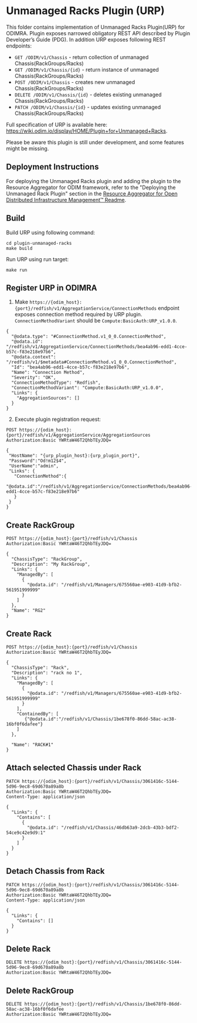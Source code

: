 <!-- 
 Copyright (c) 2020 Intel Corporation

 Licensed under the Apache License, Version 2.0 (the "License");
 you may not use this file except in compliance with the License.
 You may obtain a copy of the License at

 http://www.apache.org/licenses/LICENSE-2.0

 Unless required by applicable law or agreed to in writing, software
 distributed under the License is distributed on an "AS IS" BASIS,
 WITHOUT WARRANTIES OR CONDITIONS OF ANY KIND, either express or implied.
 See the License for the specific language governing permissions and
 limitations under the License.
-->

# Unmanaged Racks Plugin (URP) 

This folder contains implementation of Unmanaged Racks Plugin(URP) for ODIMRA. 
Plugin exposes narrowed obligatory REST API described by Plugin Developer’s Guide (PDG).
In addition URP exposes following REST endpoints:

* `GET /ODIM/v1/Chassis` - return collection of unmanaged Chassis(RackGroups/Racks)
* `GET /ODIM/v1/Chassis/{id}` - return instance of unmanaged Chassis(RackGroups/Racks)
* `POST /ODIM/v1/Chassis` - creates new unmanaged Chassis(RackGroups/Racks) 
* `DELETE /ODIM/v1/Chassis/{id}` - deletes existing unmanaged Chassis(RackGroups/Racks)
* `PATCH /ODIM/v1/Chassis/{id}` - updates existing unmanaged Chassis(RackGroups/Racks)

Full specification of URP is available here: https://wiki.odim.io/display/HOME/Plugin+for+Unmanaged+Racks.

Please be aware this plugin is still under development, and some features might be missing.

## Deployment Instructions

For deploying the Unmanaged Racks plugin and adding the plugin to the Resource Aggregator for ODIM framework, refer to the "Deploying the Unmanaged Rack Plugin" section in the [Resource Aggregator for Open Distributed Infrastructure Management™ Readme](https://github.com/ODIM-Project/ODIM/tree/development#readme).

## Build 

Build URP using following command:
```
cd plugin-unmanaged-racks
make build
```

Run URP using run target:
```
make run
```

## Register URP in ODIMRA

1. Make `https://{odim_host}:{port}/redfish/v1/AggregationService/ConnectionMethods` endpoint exposes connection method required by URP plugin. `ConnectionMethodVariant` should be `Compute:BasicAuth:URP_v1.0.0`.

```
{
  "@odata.type": "#ConnectionMethod.v1_0_0.ConnectionMethod",
  "@odata.id": "/redfish/v1/AggregationService/ConnectionMethods/bea4ab96-edd1-4cce-b57c-f83e218e97b6",
  "@odata.context": "/redfish/v1/$metadata#ConnectionMethod.v1_0_0.ConnectionMethod",
  "Id": "bea4ab96-edd1-4cce-b57c-f83e218e97b6",
  "Name": "Connection Method",
  "Severity": "OK",
  "ConnectionMethodType": "Redfish",
  "ConnectionMethodVariant": "Compute:BasicAuth:URP_v1.0.0",
  "Links": {
    "AggregationSources": []
  }
}
```

2. Execute plugin registration request:
```
POST https://{odim_host}:{port}/redfish/v1/AggregationService/AggregationSources
Authorization:Basic YWRtaW46T2QhbTEyJDQ=

{
 "HostName": "{urp_plugin_host}:{urp_plugin_port}",
 "Password":"Od!m12$4",
 "UserName":"admin",
 "Links": {
   "ConnectionMethod":{
       "@odata.id":"/redfish/v1/AggregationService/ConnectionMethods/bea4ab96-edd1-4cce-b57c-f83e218e97b6"
   }
 }
}
```

## Create RackGroup
```
POST https://{odim_host}:{port}/redfish/v1/Chassis
Authorization:Basic YWRtaW46T2QhbTEyJDQ=

{
  "ChassisType": "RackGroup",
  "Description": "My RackGroup",
  "Links": {
    "ManagedBy": [
      {
        "@odata.id": "/redfish/v1/Managers/675560ae-e903-41d9-bfb2-561951999999"
      }
    ]
  },
  "Name": "RG2"
}
```
## Create Rack
```
POST https://{odim_host}:{port}/redfish/v1/Chassis
Authorization:Basic YWRtaW46T2QhbTEyJDQ=

{
  "ChassisType": "Rack",
  "Description": "rack no 1",
  "Links": {
    "ManagedBy": [
      {
        "@odata.id": "/redfish/v1/Managers/675560ae-e903-41d9-bfb2-561951999999"
      }
    ],
    "ContainedBy": [
       {"@odata.id":"/redfish/v1/Chassis/1be678f0-86dd-58ac-ac38-16bf0f6dafee"}
    ]
  },

  "Name": "RACK#1"
}

```
## Attach selected Chassis under Rack
```
PATCH https://{odim_host}:{port}/redfish/v1/Chassis/3061416c-5144-5d96-9ec8-69d670a89a8b
Authorization:Basic YWRtaW46T2QhbTEyJDQ=
Content-Type: application/json

{
  "Links": {
    "Contains": [
      {
        "@odata.id": "/redfish/v1/Chassis/46db63a9-2dcb-43b3-bdf2-54ce9c42e9d9:1"
      }
    ]
  }
}
```

## Detach Chassis from Rack
```
PATCH https://{odim_host}:{port}/redfish/v1/Chassis/3061416c-5144-5d96-9ec8-69d670a89a8b
Authorization:Basic YWRtaW46T2QhbTEyJDQ=
Content-Type: application/json

{
  "Links": {
    "Contains": []
  }
}
```

## Delete Rack
```
DELETE https://{odim_host}:{port}/redfish/v1/Chassis/3061416c-5144-5d96-9ec8-69d670a89a8b
Authorization:Basic YWRtaW46T2QhbTEyJDQ=
```

## Delete RackGroup
```
DELETE https://{odim_host}:{port}/redfish/v1/Chassis/1be678f0-86dd-58ac-ac38-16bf0f6dafee
Authorization:Basic YWRtaW46T2QhbTEyJDQ=
```

